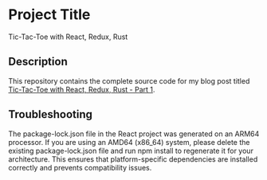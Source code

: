 # Project Title
Tic-Tac-Toe with React, Redux, Rust 

## Description
This repository contains the complete source code for my blog post titled [Tic-Tac-Toe with React, Redux, Rust - Part 1](https://v2.voidst.one/blog/tic-tac-toe-with-react-redux-rust-part-1/).

## Troubleshooting

The package-lock.json file in the React project was generated on an ARM64 processor. If you are using an AMD64 (x86_64) system, please delete the existing package-lock.json file and run npm install to regenerate it for your architecture. This ensures that platform-specific dependencies are installed correctly and prevents compatibility issues.
